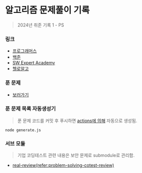 # 알고리즘 문제풀이 기록

> 2024년 취준 기록 1 - PS

### 링크

- [프로그래머스](https://school.programmers.co.kr/learn/challenges?order=recent&languages=python3&page=1&levels=2%2C3)
- [백준](https://www.acmicpc.net/)
- [SW Expert Academy](https://swexpertacademy.com/main/code/problem/problemList.do?problemLevel=3)
- [헬로알고](https://study.helloalgo.co.kr/shop/)

### 푼 문제

- [보러가기](/solved.md)

### 푼 문제 목록 자동생성기

> 푼 문제 코드를 커밋 후 푸시하면 [actions에 의해](/.github/workflows/generate.yml) 자동으로 생성됨.

```
node generate.js
```

### 서브 모듈

> 기업 코딩테스트 관련 내용은 보안 문제로 submodule로 관리함.

- [real-review(refer:problem-solving-cotest-review)](./real-review/) 
